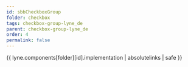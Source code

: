 ```yaml
---
id: sbbCheckboxGroup
folder: checkbox
tags: checkbox-group-lyne_de
parent: checkbox-group-lyne_de
order: 4
permalink: false  
---
```

{{ lyne.components[folder][id].implementation | absolutelinks | safe }}


